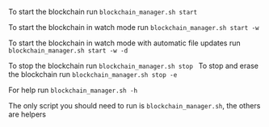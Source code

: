 To start the blockchain run `blockchain_manager.sh start`

To start the blockchain in watch mode run `blockchain_manager.sh start -w`

To start the blockchain in watch mode with automatic file updates run `blockchain_manager.sh start -w -d`

To stop the blockchain run `blockchain_manager.sh stop `
To stop and erase the blockchain run `blockchain_manager.sh stop -e`

For help run `blockchain_manager.sh -h`

The only script you should need to run is `blockchain_manager.sh`, the others are helpers
